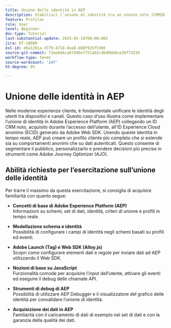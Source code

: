 ```yaml
---
title: Unione delle identità in AEP
description: Stabilisci l’unione di identità tra un utente noto (CRMID) e un visitatore web anonimo (ECID), abilitando profili unificati per la personalizzazione in tempo reale e il Offer Decisioning in Adobe Journey Optimizer (AJO).
feature: Profiles
role: User
level: Beginner
doc-type: Tutorial
last-substantial-update: 2025-05-19T00:00:00Z
jira: KT-18089
exl-id: d6a1201a-3779-4718-8ea8-b88f925f53b6
source-git-commit: f3aeb66ca67448e7751ab2cd6d0bb6ce38f73530
workflow-type: tm+mt
source-wordcount: '247'
ht-degree: 0%

---
```


# Unione delle identità in AEP

Nelle moderne esperienze cliente, è fondamentale unificare le identità degli utenti tra dispositivi e canali. Questo caso d’uso illustra come implementare l’unione di identità in Adobe Experience Platform (AEP) collegando un ID CRM noto, acquisito durante l’accesso dell’utente, all’ID Experience Cloud anonimo (ECID) generato da Adobe Web SDK. Unendo queste identità in tempo reale, AEP può creare un profilo cliente più completo che si estende sia su comportamenti anonimi che su dati autenticati. Questo consente di segmentare il pubblico, personalizzarlo e prendere decisioni più precise in strumenti come Adobe Journey Optimizer (AJO).

## Abilità richieste per l’esercitazione sull’unione delle identità

Per trarre il massimo da questa esercitazione, si consiglia di acquisire familiarità con quanto segue:

- **Concetti di base di Adobe Experience Platform (AEP)**\
  Informazioni su schemi, set di dati, identità, criteri di unione e profili in tempo reale.

- **Modellazione schema e identità**\
  Possibilità di configurare i campi di identità negli schemi basati su profili ed eventi.

- **Adobe Launch (Tag) e Web SDK (Alloy.js)**\
  Scopri come configurare elementi dati e regole per inviare dati ad AEP utilizzando il Web SDK.

- **Nozioni di base su JavaScript**\
  Funzionalità comode per acquisire l’input dell’utente, attivare gli eventi ed eseguire il debug delle chiamate API.

- **Strumenti di debug di AEP**\
  Possibilità di utilizzare AEP Debugger e il visualizzatore del grafico delle identità per convalidare l’unione di identità.

- **Acquisizione dei dati in AEP**\
  Familiarità con il caricamento di dati di esempio nei set di dati e con la garanzia della qualità dei dati.



